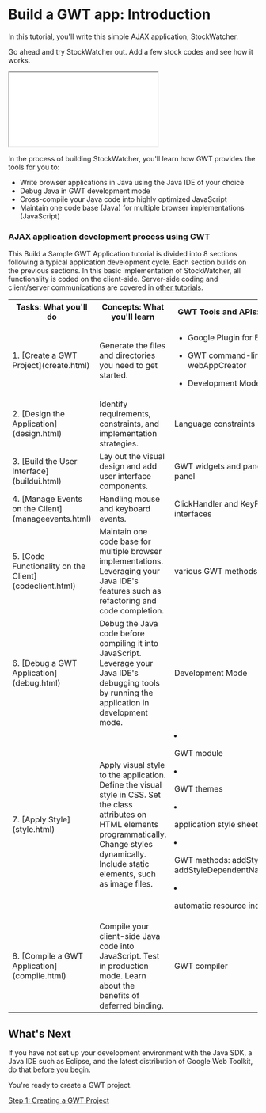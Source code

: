 Build a GWT app: Introduction
===

In this tutorial, you'll write this simple AJAX application, StockWatcher.

Go ahead and try StockWatcher out. Add a few stock codes and see how it works.

<iframe name="StockWatcher" src="gettingstarted/StockWatcher.html"></iframe>

In the process of building StockWatcher, you'll learn how GWT provides the tools for you to:

*   Write browser applications in Java using the Java IDE of your choice
*   Debug Java in GWT development mode
*   Cross-compile your Java code into highly optimized JavaScript
*   Maintain one code base (Java) for multiple browser implementations (JavaScript)

### AJAX application development process using GWT

This Build a Sample GWT Application tutorial is divided into 8 sections following a typical application development cycle. Each section builds on the previous sections. In this basic implementation of StockWatcher, all functionality is coded on the client-side. Server-side coding and client/server communications are covered in [other tutorials](index.html).

<table>
    <tr>
        <th>Tasks: What you'll do</th>
        <th>Concepts: What you'll learn</th>
        <th>GWT Tools and APIs: What you'll use</th>
    </tr>
    <tr>
        <td width="300">1. [Create a GWT Project](create.html)</td>
        <td width="350">Generate the files and directories you need to get started.</td>
        <td width="350">

*   Google Plugin for Eclipse
*   GWT command-line tool webAppCreator
*   Development Mode
        </td>
    </tr>
    <tr>
        <td>2. [Design the Application](design.html)</td>
        <td>Identify requirements, constraints, and implementation strategies.</td>
        <td>Language constraints</td>
    </tr>
    <tr>
        <td>3. [Build the User Interface](buildui.html)</td>
        <td>Lay out the visual design and add user interface components.</td>
        <td>GWT widgets and panels, the Root panel</td>
    </tr>
    <tr>
        <td>4. [Manage Events on the Client](manageevents.html)</td>
        <td>Handling mouse and keyboard events.</td>
        <td>ClickHandler and KeyPressHandler interfaces</td>
    </tr>
    <tr>
        <td>5. [Code Functionality on the Client](codeclient.html)</td>
        <td>Maintain one code base for multiple browser implementations. Leveraging your Java IDE's features such as refactoring and code completion.</td>
        <td>various GWT methods</td>
    </tr>
    <tr>
        <td>6. [Debug a GWT Application](debug.html)</td>
        <td>Debug the Java code before compiling it into JavaScript. Leverage
          your Java IDE's debugging tools by running the application in
          development mode.</td>
        <td>Development Mode</td>
    </tr>
    <tr>
        <td>7. [Apply Style](style.html)</td>
        <td>Apply visual style to the application. Define the visual style in CSS. Set the class attributes on HTML elements programmatically. Change styles dynamically. Include static elements, such as image files.</td>
        <td>

*   GWT module
*   GWT themes
*   application style sheet
*   GWT methods: addStyleName, addStyleDependentName,setStyleName
*   automatic resource inclusion
        </td>
    </tr>
    <tr>
        <td>8. [Compile a GWT Application](compile.html)</td>
        <td>Compile your client-side Java code into JavaScript. Test in production mode. Learn about the benefits of deferred binding.</td>
        <td>GWT compiler</td>
    </tr>
</table>

## What's Next

If you have not set up your development environment with the Java SDK, a Java IDE such as Eclipse, and the latest distribution of Google Web Toolkit, do that [before you begin](index.html#prerequisites).

You're ready to create a GWT project.

[Step 1: Creating a GWT Project](create.html)
